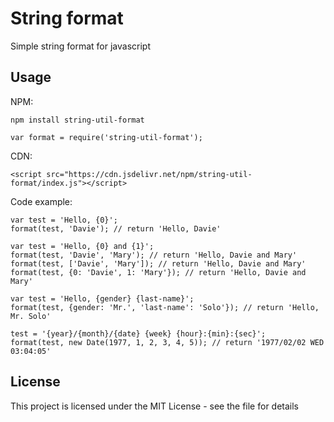 # String format

Simple string format for javascript

## Usage

NPM:

```
npm install string-util-format

var format = require('string-util-format');
```

CDN:

```
<script src="https://cdn.jsdelivr.net/npm/string-util-format/index.js"></script>
```

Code example:

```
var test = 'Hello, {0}';
format(test, 'Davie'); // return 'Hello, Davie'

var test = 'Hello, {0} and {1}';
format(test, 'Davie', 'Mary'); // return 'Hello, Davie and Mary'
format(test, ['Davie', 'Mary']); // return 'Hello, Davie and Mary'
format(test, {0: 'Davie', 1: 'Mary'}); // return 'Hello, Davie and Mary'

var test = 'Hello, {gender} {last-name}';
format(test, {gender: 'Mr.', 'last-name': 'Solo'}); // return 'Hello, Mr. Solo'

test = '{year}/{month}/{date} {week} {hour}:{min}:{sec}';
format(test, new Date(1977, 1, 2, 3, 4, 5)); // return '1977/02/02 WED 03:04:05'
```

## License

This project is licensed under the MIT License - see the <LICENSE> file for details
